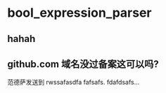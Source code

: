 # bool_expression_parser
## hahah
## github.com 域名没过备案这可以吗?
范德萨发送到
rwssafasdfa
fafsafs.
fdafdsafs...
